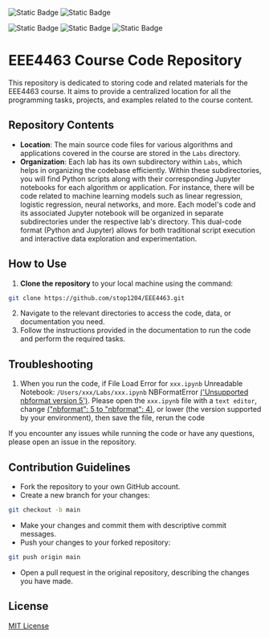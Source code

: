 ![Static Badge](https://img.shields.io/badge/https%3A%2F%2Fimg.shields.io%2Fbadge%2F%2Fantext-3.12.4-blue?style=plastic&logo=Python&logoColor=%233776AB&label=Python&labelColor=white&link=https%3A%2F%2Fwww.python.org%2Fdownloads%2F)
![Static Badge](https://img.shields.io/badge/Jupyter-white?style=plastic&logo=Jupyter&logoColor=%23F37626)

![Static Badge](https://img.shields.io/badge/https%3A%2F%2Fimg.shields.io%2Fbadge%2Fany_text-1.26.4-red?style=plastic&logo=Numpy&logoColor=%23013243&label=Numpy)
![Static Badge](https://img.shields.io/badge/https%3A%2F%2Fimg.shields.io%2Fbadge%2Fany_text-2.2.2-red?style=plastic&logo=Pandas&logoColor=%23150458&label=Pandas)
![Static Badge](https://img.shields.io/badge/https%3A%2F%2Fimg.shields.io%2Fbadge%2Fany_text-3.10.0-red?style=plastic&logo=&logoColor=%23150458&label=Matplotlib)

#

# EEE4463 Course Code Repository

This repository is dedicated to storing code and related materials for the EEE4463 course. It aims to provide a centralized location for all the programming tasks, projects, and examples related to the course content.

## Repository Contents
- **Location**: The main source code files for various algorithms and applications covered in the course are stored in the `Labs` directory.
- **Organization**: Each lab has its own subdirectory within `Labs`, which helps in organizing the codebase efficiently. Within these subdirectories, you will find Python scripts along with their corresponding Jupyter notebooks for each algorithm or application. For instance, there will be code related to machine learning models such as linear regression, logistic regression, neural networks, and more. Each model's code and its associated Jupyter notebook will be organized in separate subdirectories under the respective lab's directory. This dual-code format (Python and Jupyter) allows for both traditional script execution and interactive data exploration and experimentation.

## How to Use
1. **Clone the repository** to your local machine using the command:
```bash
git clone https://github.com/stop1204/EEE4463.git
```
2. Navigate to the relevant directories to access the code, data, or documentation you need.
3. Follow the instructions provided in the documentation to run the code and perform the required tasks.

## Troubleshooting
1. When you run the code, if File Load Error for `xxx.ipynb` Unreadable Notebook: `/Users/xxx/Labs/xxx.ipynb` NBFormatError [('Unsupported nbformat version 5')](). Please open the `xxx.ipynb` file with a `text editor`, change [("nbformat": 5 to "nbformat": 4)](), or lower (the version supported by your environment), then save the file, rerun the code

If you encounter any issues while running the code or have any questions, please open an issue in the repository.
## Contribution Guidelines
- Fork the repository to your own GitHub account.
- Create a new branch for your changes:
```bash
git checkout -b main
```
- Make your changes and commit them with descriptive commit messages.
- Push your changes to your forked repository:
```bash
git push origin main
```
- Open a pull request in the original repository, describing the changes you have made.


## License
[MIT License](LICENSE)
